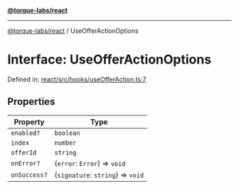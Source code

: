 [**@torque-labs/react**](../README.md)

***

[@torque-labs/react](../README.md) / UseOfferActionOptions

# Interface: UseOfferActionOptions

Defined in: [react/src/hooks/useOfferAction.ts:7](https://github.com/torque-labs/monorepo/blob/2ebf07140779767733d669c69d4b6e369a4193c3/packages/react/src/hooks/useOfferAction.ts#L7)

## Properties

| Property | Type |
| ------ | ------ |
| <a id="enabled"></a> `enabled?` | `boolean` |
| <a id="index"></a> `index` | `number` |
| <a id="offerid"></a> `offerId` | `string` |
| <a id="onerror"></a> `onError?` | (`error`: `Error`) => `void` |
| <a id="onsuccess"></a> `onSuccess?` | (`signature`: `string`) => `void` |
